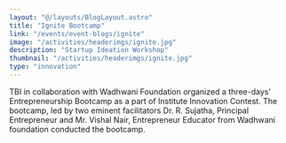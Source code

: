 ```yaml
---
layout: "@/layouts/BlogLayout.astro"
title: "Ignite Bootcamp"
link: "/events/event-blogs/ignite"
image: "/activities/headerimgs/ignite.jpg"
description: "Startup Ideation Workshop"
thumbnail: "/activities/headerimgs/ignite.jpg"
type: "innovation"
---
```


TBI in collaboration with Wadhwani Foundation organized a three-days’ Entrepreneurship Bootcamp as a part of Institute Innovation Contest. 
 The bootcamp, led by two eminent facilitators Dr. R. Sujatha, Principal Entrepreneur and Mr. Vishal Nair, Entrepreneur Educator from Wadhwani foundation conducted the bootcamp.